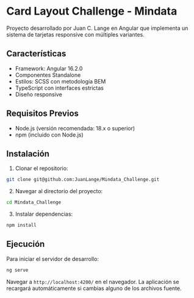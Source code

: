 # Card Layout Challenge - Mindata

Proyecto desarrollado por Juan C. Lange en Angular que implementa un sistema de tarjetas responsive con múltiples variantes.

## Características

- Framework: Angular 16.2.0
- Componentes Standalone
- Estilos: SCSS con metodología BEM
- TypeScript con interfaces estrictas
- Diseño responsive

## Requisitos Previos

- Node.js (versión recomendada: 18.x o superior)
- npm (incluido con Node.js)

## Instalación

1. Clonar el repositorio:
```bash
git clone git@github.com:JuanLange/Mindata_Challenge.git
```

2. Navegar al directorio del proyecto:
```bash
cd Mindata_Challenge
```

3. Instalar dependencias:
```bash
npm install
```

## Ejecución

Para iniciar el servidor de desarrollo:

```bash
ng serve
```

Navegar a `http://localhost:4200/` en el navegador. La aplicación se recargará automáticamente si cambias alguno de los archivos fuente.
